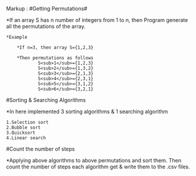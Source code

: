 Markup : #Getting Permutations#

*If an array S has n number of integers from 1 to n, then Program generate all the permutations of the array.

	*Example

		*If n=3, then array S={1,2,3}

		*Then permutations as follows
				S<sub>1</sub>={1,2,3}
				S<sub>2</sub>={1,3,2}
				S<sub>3</sub>={2,1,3}
				S<sub>4</sub>={2,3,1}
				S<sub>5</sub>={3,1,2}
				S<sub>6</sub>={3,2,1}


#Sorting & Searching Algorithms

*In here implemented 3 sorting algorithms & 1 searching algorithm
	
	1.Selection sort
	2.Bubble sort
	3.Quicksort
	4.Linear search


#Count the number of steps

*Applying above algorithms to above permutations and sort them. Then count the number of steps each algorithm get & write them to the .csv files.